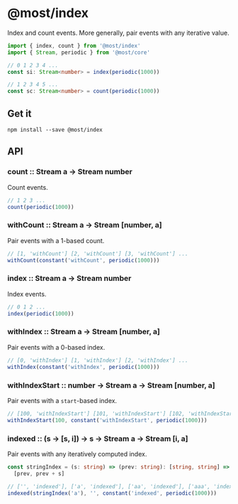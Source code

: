# @most/index

Index and count events.  More generally, pair events with any iterative value.

```typescript
import { index, count } from '@most/index'
import { Stream, periodic } from '@most/core'

// 0 1 2 3 4 ...
const si: Stream<number> = index(periodic(1000))

// 1 2 3 4 5 ...
const sc: Stream<number> = count(periodic(1000))
```

## Get it

```
npm install --save @most/index
```

## API

### count :: Stream a → Stream number

Count events.

```typescript
// 1 2 3 ...
count(periodic(1000))
```

### withCount :: Stream a → Stream [number, a]

Pair events with a 1-based count.

```typescript
// [1, 'withCount'] [2, 'withCount'] [3, 'withCount'] ...
withCount(constant('withCount', periodic(1000)))
```

### index :: Stream a → Stream number

Index events.

```typescript
// 0 1 2 ...
index(periodic(1000))
```

### withIndex :: Stream a → Stream [number, a]

Pair events with a 0-based index.

```typescript
// [0, 'withIndex'] [1, 'withIndex'] [2, 'withIndex'] ...
withIndex(constant('withIndex', periodic(1000)))
```

### withIndexStart :: number → Stream a → Stream [number, a]

Pair events with a `start`-based index.

```typescript
// [100, 'withIndexStart'] [101, 'withIndexStart'] [102, 'withIndexStart'] ...
withIndexStart(100, constant('withIndexStart', periodic(1000)))
```

### indexed :: (s → [s, i]) → s → Stream a → Stream [i, a]

Pair events with any iteratively computed index.

```typescript
const stringIndex = (s: string) => (prev: string): [string, string] =>
  [prev, prev + s]

// ['', 'indexed'], ['a', 'indexed'], ['aa', 'indexed'], ['aaa', 'indexed']
indexed(stringIndex('a'), '', constant('indexed', periodic(1000)))
```

###